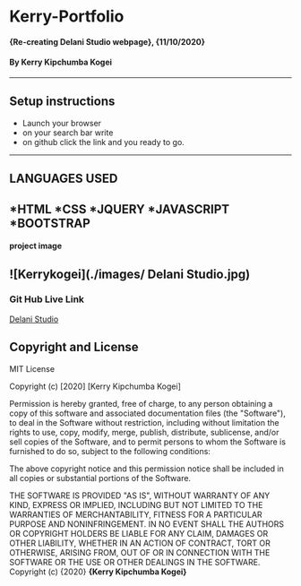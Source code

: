# Kerry-Portfolio
#### {Re-creating Delani Studio webpage}, {11/10/2020}
#### By **Kerry Kipchumba Kogei**    
---
## Setup instructions
* Launch your browser
* on your search bar write []()
* on github click the link and you ready to go.
---
## LANGUAGES USED
*HTML
*CSS
*JQUERY
*JAVASCRIPT
*BOOTSTRAP
---
#### project image
![Kerrykogei](./images/ Delani Studio.jpg)
---
### Git Hub Live Link

[Delani Studio](https://kerrykogei24.github.io/Delani-Studio/)

## Copyright and License
MIT License

Copyright (c) [2020] [Kerry Kipchumba Kogei]

Permission is hereby granted, free of charge, to any person obtaining a copy
of this software and associated documentation files (the "Software"), to deal
in the Software without restriction, including without limitation the rights
to use, copy, modify, merge, publish, distribute, sublicense, and/or sell
copies of the Software, and to permit persons to whom the Software is
furnished to do so, subject to the following conditions:

The above copyright notice and this permission notice shall be included in all
copies or substantial portions of the Software.

THE SOFTWARE IS PROVIDED "AS IS", WITHOUT WARRANTY OF ANY KIND, EXPRESS OR
IMPLIED, INCLUDING BUT NOT LIMITED TO THE WARRANTIES OF MERCHANTABILITY,
FITNESS FOR A PARTICULAR PURPOSE AND NONINFRINGEMENT. IN NO EVENT SHALL THE
AUTHORS OR COPYRIGHT HOLDERS BE LIABLE FOR ANY CLAIM, DAMAGES OR OTHER
LIABILITY, WHETHER IN AN ACTION OF CONTRACT, TORT OR OTHERWISE, ARISING FROM,
OUT OF OR IN CONNECTION WITH THE SOFTWARE OR THE USE OR OTHER DEALINGS IN THE
SOFTWARE.
Copyright (c) {2020} **{Kerry Kipchumba Kogei}**




